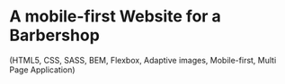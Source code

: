 # A mobile-first Website for a Barbershop
(HTML5, CSS, SASS, BEM, Flexbox, Adaptive images, Mobile-first, Multi Page Application)
